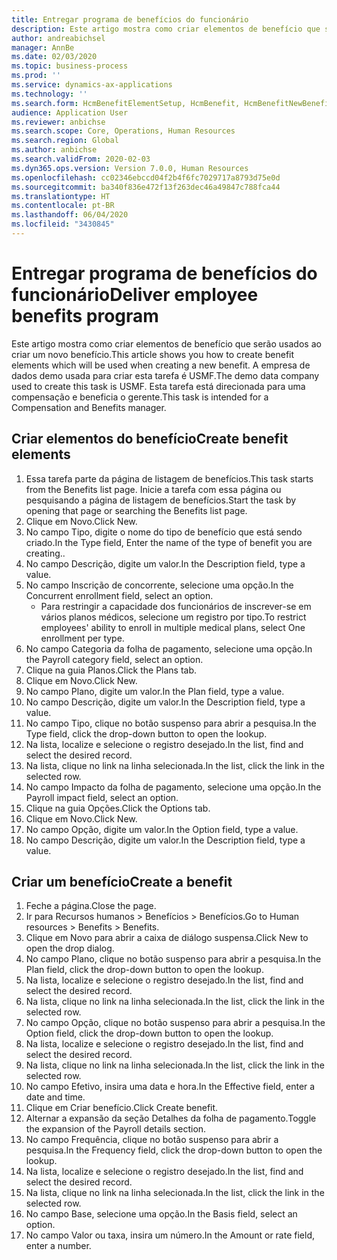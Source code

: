 ```yaml
---
title: Entregar programa de benefícios do funcionário
description: Este artigo mostra como criar elementos de benefício que serão usados ao criar um novo benefício.
author: andreabichsel
manager: AnnBe
ms.date: 02/03/2020
ms.topic: business-process
ms.prod: ''
ms.service: dynamics-ax-applications
ms.technology: ''
ms.search.form: HcmBenefitElementSetup, HcmBenefit, HcmBenefitNewBenefit, HcmBenefitPlanLookup, BenefitWorkspace, HcmBenefitSummaryPart
audience: Application User
ms.reviewer: anbichse
ms.search.scope: Core, Operations, Human Resources
ms.search.region: Global
ms.author: anbichse
ms.search.validFrom: 2020-02-03
ms.dyn365.ops.version: Version 7.0.0, Human Resources
ms.openlocfilehash: cc02346ebccd04f2b4f6fc7029717a8793d75e0d
ms.sourcegitcommit: ba340f836e472f13f263dec46a49847c788fca44
ms.translationtype: HT
ms.contentlocale: pt-BR
ms.lasthandoff: 06/04/2020
ms.locfileid: "3430845"
---
```

# <a name="deliver-employee-benefits-program"></a><span data-ttu-id="6f036-103">Entregar programa de benefícios do funcionário</span><span class="sxs-lookup"><span data-stu-id="6f036-103">Deliver employee benefits program</span></span>

<span data-ttu-id="6f036-104">Este artigo mostra como criar elementos de benefício que serão usados ao criar um novo benefício.</span><span class="sxs-lookup"><span data-stu-id="6f036-104">This article shows you how to create benefit elements which will be used when creating a new benefit.</span></span> <span data-ttu-id="6f036-105">A empresa de dados demo usada para criar esta tarefa é USMF.</span><span class="sxs-lookup"><span data-stu-id="6f036-105">The demo data company used to create this task is USMF.</span></span> <span data-ttu-id="6f036-106">Esta tarefa está direcionada para uma compensação e beneficia o gerente.</span><span class="sxs-lookup"><span data-stu-id="6f036-106">This task is intended for a Compensation and Benefits manager.</span></span>


## <a name="create-benefit-elements"></a><span data-ttu-id="6f036-107">Criar elementos do benefício</span><span class="sxs-lookup"><span data-stu-id="6f036-107">Create benefit elements</span></span>
1. <span data-ttu-id="6f036-108">Essa tarefa parte da página de listagem de benefícios.</span><span class="sxs-lookup"><span data-stu-id="6f036-108">This task starts from the Benefits list page.</span></span> <span data-ttu-id="6f036-109">Inicie a tarefa com essa página ou pesquisando a página de listagem de benefícios.</span><span class="sxs-lookup"><span data-stu-id="6f036-109">Start the task by opening that page or searching the Benefits list page.</span></span>
2. <span data-ttu-id="6f036-110">Clique em Novo.</span><span class="sxs-lookup"><span data-stu-id="6f036-110">Click New.</span></span>
3. <span data-ttu-id="6f036-111">No campo Tipo, digite o nome do tipo de benefício que está sendo criado.</span><span class="sxs-lookup"><span data-stu-id="6f036-111">In the Type field, Enter the name of the type of benefit you are creating..</span></span>
4. <span data-ttu-id="6f036-112">No campo Descrição, digite um valor.</span><span class="sxs-lookup"><span data-stu-id="6f036-112">In the Description field, type a value.</span></span>
5. <span data-ttu-id="6f036-113">No campo Inscrição de concorrente, selecione uma opção.</span><span class="sxs-lookup"><span data-stu-id="6f036-113">In the Concurrent enrollment field, select an option.</span></span>
    * <span data-ttu-id="6f036-114">Para restringir a capacidade dos funcionários de inscrever-se em vários planos médicos, selecione um registro por tipo.</span><span class="sxs-lookup"><span data-stu-id="6f036-114">To restrict employees' ability to enroll in multiple medical plans, select One enrollment per type.</span></span>  
6. <span data-ttu-id="6f036-115">No campo Categoria da folha de pagamento, selecione uma opção.</span><span class="sxs-lookup"><span data-stu-id="6f036-115">In the Payroll category field, select an option.</span></span>
7. <span data-ttu-id="6f036-116">Clique na guia Planos.</span><span class="sxs-lookup"><span data-stu-id="6f036-116">Click the Plans tab.</span></span>
8. <span data-ttu-id="6f036-117">Clique em Novo.</span><span class="sxs-lookup"><span data-stu-id="6f036-117">Click New.</span></span>
9. <span data-ttu-id="6f036-118">No campo Plano, digite um valor.</span><span class="sxs-lookup"><span data-stu-id="6f036-118">In the Plan field, type a value.</span></span>
10. <span data-ttu-id="6f036-119">No campo Descrição, digite um valor.</span><span class="sxs-lookup"><span data-stu-id="6f036-119">In the Description field, type a value.</span></span>
11. <span data-ttu-id="6f036-120">No campo Tipo, clique no botão suspenso para abrir a pesquisa.</span><span class="sxs-lookup"><span data-stu-id="6f036-120">In the Type field, click the drop-down button to open the lookup.</span></span>
12. <span data-ttu-id="6f036-121">Na lista, localize e selecione o registro desejado.</span><span class="sxs-lookup"><span data-stu-id="6f036-121">In the list, find and select the desired record.</span></span>
13. <span data-ttu-id="6f036-122">Na lista, clique no link na linha selecionada.</span><span class="sxs-lookup"><span data-stu-id="6f036-122">In the list, click the link in the selected row.</span></span>
14. <span data-ttu-id="6f036-123">No campo Impacto da folha de pagamento, selecione uma opção.</span><span class="sxs-lookup"><span data-stu-id="6f036-123">In the Payroll impact field, select an option.</span></span>
15. <span data-ttu-id="6f036-124">Clique na guia Opções.</span><span class="sxs-lookup"><span data-stu-id="6f036-124">Click the Options tab.</span></span>
16. <span data-ttu-id="6f036-125">Clique em Novo.</span><span class="sxs-lookup"><span data-stu-id="6f036-125">Click New.</span></span>
17. <span data-ttu-id="6f036-126">No campo Opção, digite um valor.</span><span class="sxs-lookup"><span data-stu-id="6f036-126">In the Option field, type a value.</span></span>
18. <span data-ttu-id="6f036-127">No campo Descrição, digite um valor.</span><span class="sxs-lookup"><span data-stu-id="6f036-127">In the Description field, type a value.</span></span>

## <a name="create-a-benefit"></a><span data-ttu-id="6f036-128">Criar um benefício</span><span class="sxs-lookup"><span data-stu-id="6f036-128">Create a benefit</span></span>
1. <span data-ttu-id="6f036-129">Feche a página.</span><span class="sxs-lookup"><span data-stu-id="6f036-129">Close the page.</span></span>
2. <span data-ttu-id="6f036-130">Ir para Recursos humanos > Benefícios > Benefícios.</span><span class="sxs-lookup"><span data-stu-id="6f036-130">Go to Human resources > Benefits > Benefits.</span></span>
3. <span data-ttu-id="6f036-131">Clique em Novo para abrir a caixa de diálogo suspensa.</span><span class="sxs-lookup"><span data-stu-id="6f036-131">Click New to open the drop dialog.</span></span>
4. <span data-ttu-id="6f036-132">No campo Plano, clique no botão suspenso para abrir a pesquisa.</span><span class="sxs-lookup"><span data-stu-id="6f036-132">In the Plan field, click the drop-down button to open the lookup.</span></span>
5. <span data-ttu-id="6f036-133">Na lista, localize e selecione o registro desejado.</span><span class="sxs-lookup"><span data-stu-id="6f036-133">In the list, find and select the desired record.</span></span>
6. <span data-ttu-id="6f036-134">Na lista, clique no link na linha selecionada.</span><span class="sxs-lookup"><span data-stu-id="6f036-134">In the list, click the link in the selected row.</span></span>
7. <span data-ttu-id="6f036-135">No campo Opção, clique no botão suspenso para abrir a pesquisa.</span><span class="sxs-lookup"><span data-stu-id="6f036-135">In the Option field, click the drop-down button to open the lookup.</span></span>
8. <span data-ttu-id="6f036-136">Na lista, localize e selecione o registro desejado.</span><span class="sxs-lookup"><span data-stu-id="6f036-136">In the list, find and select the desired record.</span></span>
9. <span data-ttu-id="6f036-137">Na lista, clique no link na linha selecionada.</span><span class="sxs-lookup"><span data-stu-id="6f036-137">In the list, click the link in the selected row.</span></span>
10. <span data-ttu-id="6f036-138">No campo Efetivo, insira uma data e hora.</span><span class="sxs-lookup"><span data-stu-id="6f036-138">In the Effective field, enter a date and time.</span></span>
11. <span data-ttu-id="6f036-139">Clique em Criar benefício.</span><span class="sxs-lookup"><span data-stu-id="6f036-139">Click Create benefit.</span></span>
12. <span data-ttu-id="6f036-140">Alternar a expansão da seção Detalhes da folha de pagamento.</span><span class="sxs-lookup"><span data-stu-id="6f036-140">Toggle the expansion of the Payroll details section.</span></span>
13. <span data-ttu-id="6f036-141">No campo Frequência, clique no botão suspenso para abrir a pesquisa.</span><span class="sxs-lookup"><span data-stu-id="6f036-141">In the Frequency field, click the drop-down button to open the lookup.</span></span>
14. <span data-ttu-id="6f036-142">Na lista, localize e selecione o registro desejado.</span><span class="sxs-lookup"><span data-stu-id="6f036-142">In the list, find and select the desired record.</span></span>
15. <span data-ttu-id="6f036-143">Na lista, clique no link na linha selecionada.</span><span class="sxs-lookup"><span data-stu-id="6f036-143">In the list, click the link in the selected row.</span></span>
16. <span data-ttu-id="6f036-144">No campo Base, selecione uma opção.</span><span class="sxs-lookup"><span data-stu-id="6f036-144">In the Basis field, select an option.</span></span>
17. <span data-ttu-id="6f036-145">No campo Valor ou taxa, insira um número.</span><span class="sxs-lookup"><span data-stu-id="6f036-145">In the Amount or rate field, enter a number.</span></span>

